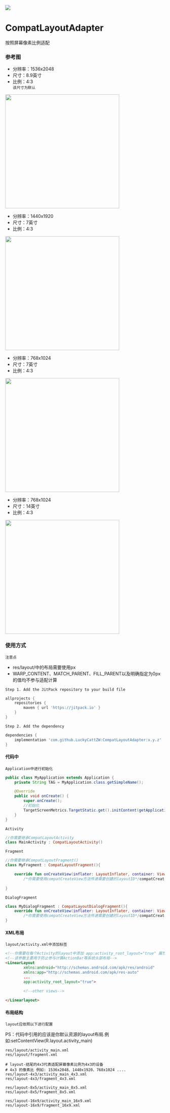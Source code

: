 [![](https://jitpack.io/v/LuckyCattZW/CompatLayoutAdapter.svg)](https://jitpack.io/#LuckyCattZW/CompatLayoutAdapter)

# CompatLayoutAdapter
按照屏幕像素比例适配

### 参考图
- 分辨率：1536x2048
- 尺寸：8.9英寸
- 比例：4:3    
`该尺寸为默认`
<img width="360px" src="https://github.com/LuckyCattZW/CompatLayoutAdapter/blob/master/image/4x3_1536x2048_8.9in.png"/>

- 分辨率：1440x1920
- 尺寸：7英寸
- 比例：4:3    
<img width="360px" src="https://github.com/LuckyCattZW/CompatLayoutAdapter/blob/master/image/4x3_1440x1920_7in.png"/>

- 分辨率：768x1024
- 尺寸：7英寸
- 比例：4:3    
<img width="360px" src="https://github.com/LuckyCattZW/CompatLayoutAdapter/blob/master/image/4x3_768x1024_7in.png"/>

- 分辨率：768x1024
- 尺寸：14英寸
- 比例：4:3    
<img width="360px" src="https://github.com/LuckyCattZW/CompatLayoutAdapter/blob/master/image/4x3_768x1024_14in.png"/>

### 使用方式
`注意点`
- res/layout/中的布局需要使用px
- WARP_CONTENT、MATCH_PARENT、FILL_PARENT以及明确指定为0px的值均不参与适配计算

`Step 1. Add the JitPack repository to your build file `

```groovy
allprojects {
	repositories {
		maven { url 'https://jitpack.io' }
	}
}
```

`Step 2. Add the dependency`
```groovy
dependencies {
	implementation 'com.github.LuckyCattZW:CompatLayoutAdapter:x.y.z'
}
```

#### 代码中

`Application中进行初始化`

```java
public class MyApplication extends Application {
    private String TAG = MyApplication.class.getSimpleName();

    @Override
    public void onCreate() {
        super.onCreate();
        //初始化
        TargetScreenMetrics.TargetStatic.get().initContent(getApplicationContext(), /*You Specs Property*/"1920x1080,1536x2048,1920x1200");
    }
}
```

`Activity`

```kotlin
//你需要继承CompatLayoutActivity
class MainActivity : CompatLayoutActivity()
```

`Fragment`

```kotlin
//你需要继承CompatLayoutFragment()
class MyFragment : CompatLayoutFragment(){

    override fun onCreateView(inflater: LayoutInflater, container: ViewGroup?, savedInstanceState: Bundle?): View? =
        /*你需要使用compatCreateView方法传递需要创建的layoutID*/compatCreateView(R.layout.fragment, container)
        
}
```

`DialogFragment`

```kotlin
class MyDialogFragment : CompatLayoutDialogFragment(){
    override fun onCreateView(inflater: LayoutInflater, container: ViewGroup?, savedInstanceState: Bundle?): View? =
        /*你需要使用compatCreateView方法传递需要创建的layoutID*/compatCreateView(R.layout.dialog, container)
}
``` 

#### XML布局

`layout/activity.xml中添加标签`

```html
<!--你需要在每个Activity的layout中添加 app:activity_root_layout="true" 属性-->
<!--该参数主要用于防止参与计算ActionBar等系统头部布局-->
<LinearLayout
        xmlns:android="http://schemas.android.com/apk/res/android"
        xmlns:app="http://schemas.android.com/apk/res-auto"
        ...
        app:activity_root_layout="true">
        
        <!--other views-->

</Linearlayout>

```

#### 布局结构

`layout应依照以下进行配置`

PS：代码中引用的应该是你默认资源的layout布局.例如:setContentView(R.layout.activity_main)

```text
res/layout/activity_main.xml
res/layout/fragment.xml

# layout-结尾的4x3代表适配屏幕像素比例为4x3的设备
# 4x3 的像素比 例如: 1536x2048、1440x1920、768x1024 ....
res/layout-4x3/activity_main_4x3.xml
res/layout-4x3/fragment_4x3.xml

res/layout-8x5/activity_main_8x5.xml
res/layout-8x5/fragment_8x5.xml

res/layout-16x9/activity_main_16x9.xml
res/layout-16x9/fragment_16x9.xml
```